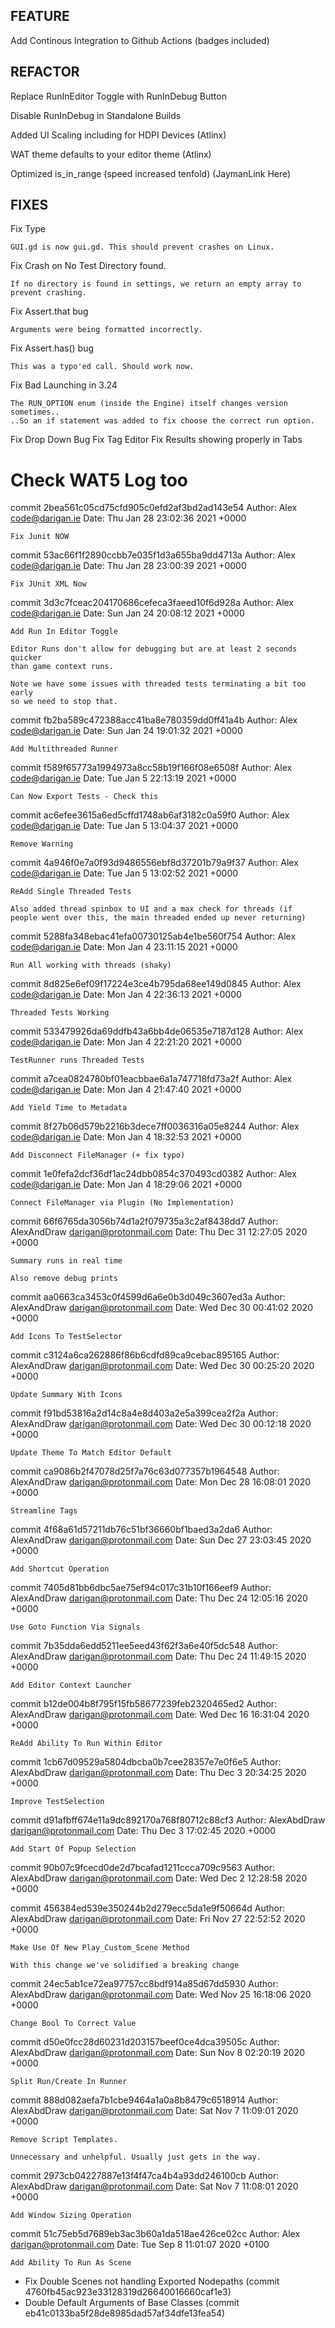 
## FEATURE

Add Continous Integration to Github Actions (badges included)

## REFACTOR

Replace RunInEditor Toggle with RunInDebug Button

Disable RunInDebug in Standalone Builds

Added UI Scaling including for HDPI Devices (Atlinx)

WAT theme defaults to your editor theme (Atlinx)

Optimized is_in_range (speed increased tenfold) (JaymanLink Here)

## FIXES

Fix Type

    GUI.gd is now gui.gd. This should prevent crashes on Linux.

Fix Crash on No Test Directory found.

    If no directory is found in settings, we return an empty array to prevent crashing.

Fix Assert.that bug

    Arguments were being formatted incorrectly.

Fix Assert.has() bug

    This was a typo'ed call. Should work now.

Fix Bad Launching in 3.24

    The RUN_OPTION enum (inside the Engine) itself changes version sometimes..
    ..So an if statement was added to fix choose the correct run option.

Fix Drop Down Bug
Fix Tag Editor
Fix Results showing properly in Tabs


# Check WAT5 Log too

commit 2bea561c05cd75cfd905c0efd2af3bd2ad143e54
Author: Alex <code@darigan.ie>
Date:   Thu Jan 28 23:02:36 2021 +0000

    Fix Junit NOW

commit 53ac66f1f2890ccbb7e035f1d3a655ba9dd4713a
Author: Alex <code@darigan.ie>
Date:   Thu Jan 28 23:00:39 2021 +0000

    Fix JUnit XML Now

commit 3d3c7fceac204170686cefeca3faeed10f6d928a
Author: Alex <code@darigan.ie>
Date:   Sun Jan 24 20:08:12 2021 +0000

    Add Run In Editor Toggle

    Editor Runs don't allow for debugging but are at least 2 seconds quicker
    than game context runs.

    Note we have some issues with threaded tests terminating a bit too early
    so we need to stop that.

commit fb2ba589c472388acc41ba8e780359dd0ff41a4b
Author: Alex <code@darigan.ie>
Date:   Sun Jan 24 19:01:32 2021 +0000

    Add Multithreaded Runner

commit f589f65773a1994973a8cc58b19f166f08e6508f
Author: Alex <code@darigan.ie>
Date:   Tue Jan 5 22:13:19 2021 +0000

    Can Now Export Tests - Check this

commit ac6efee3615a6ed5cffd1748ab6af3182c0a59f0
Author: Alex <code@darigan.ie>
Date:   Tue Jan 5 13:04:37 2021 +0000

    Remove Warning

commit 4a946f0e7a0f93d9486556ebf8d37201b79a9f37
Author: Alex <code@darigan.ie>
Date:   Tue Jan 5 13:02:52 2021 +0000

    ReAdd Single Threaded Tests

    Also added thread spinbox to UI and a max check for threads (if
    people went over this, the main threaded ended up never returning)

commit 5288fa348ebac41efa00730125ab4e1be560f754
Author: Alex <code@darigan.ie>
Date:   Mon Jan 4 23:11:15 2021 +0000

    Run All working with threads (shaky)

commit 8d825e6ef09f17224e3ce4b795da68ee149d0845
Author: Alex <code@darigan.ie>
Date:   Mon Jan 4 22:36:13 2021 +0000

    Threaded Tests Working

commit 533479926da69ddfb43a6bb4de06535e7187d128
Author: Alex <code@darigan.ie>
Date:   Mon Jan 4 22:21:20 2021 +0000

    TestRunner runs Threaded Tests

commit a7cea0824780bf01eacbbae6a1a747718fd73a2f
Author: Alex <code@darigan.ie>
Date:   Mon Jan 4 21:47:40 2021 +0000

    Add Yield Time to Metadata

commit 8f27b06d579b2216b3dece7ff0036316a05e8244
Author: Alex <code@darigan.ie>
Date:   Mon Jan 4 18:32:53 2021 +0000

    Add Disconnect FileManager (+ fix typo)

commit 1e0fefa2dcf36df1ac24dbb0854c370493cd0382
Author: Alex <code@darigan.ie>
Date:   Mon Jan 4 18:29:06 2021 +0000

    Connect FileManager via Plugin (No Implementation)

commit 66f6765da3056b74d1a2f079735a3c2af8438dd7
Author: AlexAndDraw <darigan@protonmail.com>
Date:   Thu Dec 31 12:27:05 2020 +0000

    Summary runs in real time

    Also remove debug prints

commit aa0663ca3453c0f4599d6a6e0b3d049c3607ed3a
Author: AlexAndDraw <darigan@protonmail.com>
Date:   Wed Dec 30 00:41:02 2020 +0000

    Add Icons To TestSelector

commit c3124a6ca262886f86b6cdfd89ca9cebac895165
Author: AlexAndDraw <darigan@protonmail.com>
Date:   Wed Dec 30 00:25:20 2020 +0000

    Update Summary With Icons

commit f91bd53816a2d14c8a4e8d403a2e5a399cea2f2a
Author: AlexAndDraw <darigan@protonmail.com>
Date:   Wed Dec 30 00:12:18 2020 +0000

    Update Theme To Match Editor Default

commit ca9086b2f47078d25f7a76c63d077357b1964548
Author: AlexAndDraw <darigan@protonmail.com>
Date:   Mon Dec 28 16:08:01 2020 +0000

    Streamline Tags

commit 4f68a61d57211db76c51bf36660bf1baed3a2da6
Author: AlexAndDraw <darigan@protonmail.com>
Date:   Sun Dec 27 23:03:45 2020 +0000

    Add Shortcut Operation

commit 7405d81bb6dbc5ae75ef94c017c31b10f166eef9
Author: AlexAndDraw <darigan@protonmail.com>
Date:   Thu Dec 24 12:05:16 2020 +0000

    Use Goto Function Via Signals

commit 7b35dda6edd5211ee5eed43f62f3a6e40f5dc548
Author: AlexAndDraw <darigan@protonmail.com>
Date:   Thu Dec 24 11:49:15 2020 +0000

    Add Editor Context Launcher

commit b12de004b8f795f15fb58677239feb2320465ed2
Author: AlexAndDraw <darigan@protonmail.com>
Date:   Wed Dec 16 16:31:04 2020 +0000

    ReAdd Ability To Run Within Editor

commit 1cb67d09529a5804dbcba0b7cee28357e7e0f6e5
Author: AlexAbdDraw <darigan@protonmail.com>
Date:   Thu Dec 3 20:34:25 2020 +0000

    Improve TestSelection

commit d91afbff674e11a9dc892170a768f80712c88cf3
Author: AlexAbdDraw <darigan@protonmail.com>
Date:   Thu Dec 3 17:02:45 2020 +0000

    Add Start Of Popup Selection

commit 90b07c9fcecd0de2d7bcafad1211ccca709c9563
Author: AlexAbdDraw <darigan@protonmail.com>
Date:   Wed Dec 2 12:28:58 2020 +0000


commit 456384ed539e350244b2d279ecc5da1e9f50664d
Author: AlexAbdDraw <darigan@protonmail.com>
Date:   Fri Nov 27 22:52:52 2020 +0000

    Make Use Of New Play_Custom_Scene Method

    With this change we've solidified a breaking change

commit 24ec5ab1ce72ea97757cc8bdf914a85d67dd5930
Author: AlexAbdDraw <darigan@protonmail.com>
Date:   Wed Nov 25 16:18:06 2020 +0000

    Change Bool To Correct Value

commit d50e0fcc28d60231d203157beef0ce4dca39505c
Author: AlexAbdDraw <darigan@protonmail.com>
Date:   Sun Nov 8 02:20:19 2020 +0000

    Split Run/Create In Runner

commit 888d082aefa7b1cbe9464a1a0a8b8479c6518914
Author: AlexAbdDraw <darigan@protonmail.com>
Date:   Sat Nov 7 11:09:01 2020 +0000

    Remove Script Templates.

    Unnecessary and unhelpful. Usually just gets in the way.

commit 2973cb04227887e13f4f47ca4b4a93dd246100cb
Author: AlexAbdDraw <darigan@protonmail.com>
Date:   Sat Nov 7 11:08:01 2020 +0000

    Add Window Sizing Operation

commit 51c75eb5d7689eb3ac3b60a1da518ae426ce02cc
Author: Alex <darigan@protonmail.com>
Date:   Tue Sep 8 11:01:07 2020 +0100

    Add Ability To Run As Scene



- Fix Double Scenes not handling Exported Nodepaths (commit 4760fb45ac923e33128319d26640016660caf1e3)
- Double Default Arguments of Base Classes (commit eb41c0133ba5f28de8985dad57af34dfe13fea54)
